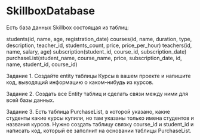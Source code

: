 # SkillboxDatabase

Есть база данных Skillbox состоящая из таблиц:

students(id, name, age, registration_date)
courses(id, name, duration, type, description, teacher_id, students_count, price, price_per_hour)
teachers(id, name, salary, age)
subscription(student_id, course_id, subscription_date)
purchaseList(student_name, course_name, price, subscription_date, id, name, student_id, course_id)

Задание 1.
Cоздайте entity таблицы Курсы в вашем проекте и напишите код, 
выводящий информацию о каком-нибудь из курсов.

Задание 2.
Создать все Entity таблиц и сделать связи между ними для всей базы данных.

Задание 3. 
Есть таблица PurchaseList, в которой указано, какие студенты какие курсы купили, но там указаны только имена студентов и названия курсов.
Нужно создать таблицу связку course_id и student_id и написать код, который ее заполнит на основании таблицы PurchaseList.


